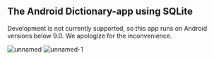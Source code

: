 
## The Android Dictionary-app using SQLite

Development is not currently supported, so this app runs on Android versions below 9.0. We apologize for the inconvenience.

![unnamed](https://user-images.githubusercontent.com/56756554/92083302-834b0880-edce-11ea-9379-32aaa1038677.jpg)
![unnamed-_1_](https://user-images.githubusercontent.com/56756554/92083305-834b0880-edce-11ea-8fbb-21b92b341cdf.jpg)




